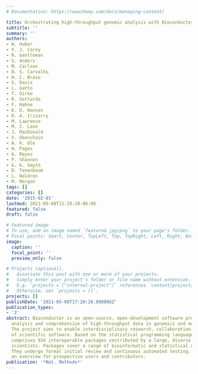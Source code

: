 ```yaml
---
# Documentation: https://wowchemy.com/docs/managing-content/

title: Orchestrating high-throughput genomic analysis with Bioconductor
subtitle: ''
summary: ''
authors:
- W. Huber
- V. J. Carey
- R. Gentleman
- S. Anders
- M. Carlson
- B. S. Carvalho
- H. C. Bravo
- S. Davis
- L. Gatto
- T. Girke
- R. Gottardo
- F. Hahne
- K. D. Hansen
- R. A. Irizarry
- M. Lawrence
- M. I. Love
- J. MacDonald
- V. Obenchain
- A. K. Ole
- H. Pages
- A. Reyes
- P. Shannon
- G. K. Smyth
- D. Tenenbaum
- L. Waldron
- M. Morgan
tags: []
categories: []
date: '2015-02-01'
lastmod: 2021-05-08T11:20:20-06:00
featured: false
draft: false

# Featured image
# To use, add an image named `featured.jpg/png` to your page's folder.
# Focal points: Smart, Center, TopLeft, Top, TopRight, Left, Right, BottomLeft, Bottom, BottomRight.
image:
  caption: ''
  focal_point: ''
  preview_only: false

# Projects (optional).
#   Associate this post with one or more of your projects.
#   Simply enter your project's folder or file name without extension.
#   E.g. `projects = ["internal-project"]` references `content/project/deep-learning/index.md`.
#   Otherwise, set `projects = []`.
projects: []
publishDate: '2021-05-08T17:20:20.098806Z'
publication_types:
- '2'
abstract: Bioconductor is an open-source, open-development software project for the
  analysis and comprehension of high-throughput data in genomics and molecular biology.
  The project aims to enable interdisciplinary research, collaboration and rapid development
  of scientific software. Based on the statistical programming language R, Bioconductor
  comprises 934 interoperable packages contributed by a large, diverse community of
  scientists. Packages cover a range of bioinformatic and statistical applications.
  They undergo formal initial review and continuous automated testing. We present
  an overview for prospective users and contributors.
publication: '*Nat. Methods*'
---
```

